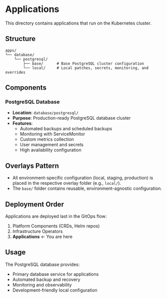 # Applications

This directory contains applications that run on the Kubernetes cluster.

## Structure

```
apps/
└── database/
    └── postgresql/
        ├── base/      # Base PostgreSQL cluster configuration
        └── local/     # Local patches, secrets, monitoring, and overrides
```

## Components

### PostgreSQL Database
- **Location**: `database/postgresql/`
- **Purpose**: Production-ready PostgreSQL database cluster
- **Features**:
  - Automated backups and scheduled backups
  - Monitoring with ServiceMonitor
  - Custom metrics collection
  - User management and secrets
  - High availability configuration

## Overlays Pattern
- All environment-specific configuration (local, staging, production) is placed in the respective overlay folder (e.g., `local/`).
- The `base/` folder contains reusable, environment-agnostic configuration.

## Deployment Order

Applications are deployed last in the GitOps flow:
1. Platform Components (CRDs, Helm repos)
2. Infrastructure Operators
3. **Applications** ← You are here

## Usage

The PostgreSQL database provides:
- Primary database service for applications
- Automated backup and recovery
- Monitoring and observability
- Development-friendly local configuration
